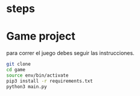 # steps

# Game project

para correr el juego debes seguir las instrucciones.

```sh
git clone
cd game
source env/bin/activate
pip3 install -r requirements.txt
python3 main.py

```
